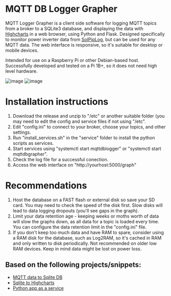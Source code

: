 # MQTT DB Logger Grapher
MQTT Logger Grapher is a client side software for logging MQTT topics from a broker to a SQLite3 database, and displaying the data with [Highcharts](https://www.highcharts.com) in a web browser, using Python and Flask. Designed specifically to monitor power inverter data from [SolPipLog](https://github.com/njfaria/SolPipLog), but can be used for any MQTT data. The web interface is responsive, so it's suitable for desktop or mobile devices.

Intended for use on a Raspberry Pi or other Debian-based host. Successfully developed and tested on a Pi 1B+, so it does not need high level hardware.

![image](https://github.com/j-broo/mqtt-db-logger-grapher/assets/26300538/8f90f811-969d-4d23-aafc-ddfcce84e17e)
![image](https://github.com/j-broo/mqtt-db-logger-grapher/assets/26300538/fbadf2dd-130d-45d4-bd78-f609deb37242)


# Installation instructions
1. Download the release and unzip to "/etc" or another suitable folder (you may need to edit the config and service files if not using "/etc".
2. Edit "config.ini" to connect to your broker, choose your topics, and other settings.
3. Run "install_services.sh" in the "service" folder to install the python scripts as services.
4. Start services using "systemctl start mqttdblogger" or "systemctl start mqttdbgrapher".
5. Check the log file for a successful conection.
6. Access the web interface on "http://yourhost:5000/graph"

# Recommendations
1. Host the database on a FAST flash or external disk so save your SD card. You may need to check the speed of the disk first. Slow disks will lead to data logging dropouts (you'll see gaps in the graph).
2. Limit your data retention age - keeping weeks or moths worth of data will slow the graphs down, as all data for a topic is loaded every time. You can configure the data retention limit in the "config.ini" file. 
3. If you don't keep too much data and have RAM to spare, consider using a RAM disk for the database, such as Log2RAM, so it's cached in RAM and only written to disk periodically. Not recommended on older low RAM devices. Keep in mind data might be lost on power loss.

## Based on the following projects/snippets:

* [MQTT data to Sqlite DB](https://lindevs.com/save-mqtt-data-to-sqlite-database-using-python)
* [Sqlite to Highcharts](https://www.ronan.bzh/p/dynamic-charts-with-highcharts-sqlite-and-python/)
* [Python app as a service](https://levelup.gitconnected.com/from-python-to-daemon-how-to-turn-your-python-app-into-a-linux-service-controlled-by-systemd-d87b59adfe7a)

